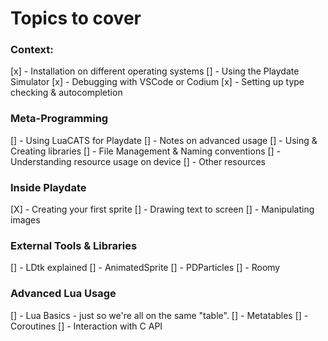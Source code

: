 # Topics to cover

### Context:

[x] - Installation on different operating systems
[] - Using the Playdate Simulator
[x] - Debugging with VSCode or Codium
[x] - Setting up type checking & autocompletion

### Meta-Programming

[] - Using LuaCATS for Playdate
[] - Notes on advanced usage
[] - Using & Creating libraries
[] - File Management & Naming conventions
[] - Understanding resource usage on device
[] - Other resources

### Inside Playdate

[X] - Creating your first sprite
[] - Drawing text to screen
[] - Manipulating images

### External Tools & Libraries

[] - LDtk explained
[] - AnimatedSprite
[] - PDParticles
[] - Roomy

### Advanced Lua Usage

[] - Lua Basics - just so we're all on the same "table".
[] - Metatables
[] - Coroutines
[] - Interaction with C API
